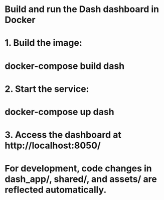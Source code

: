 # Build and run the Dash dashboard in Docker
# 1. Build the image:
#    docker-compose build dash
# 2. Start the service:
#    docker-compose up dash
# 3. Access the dashboard at http://localhost:8050/
#
# For development, code changes in dash_app/, shared/, and assets/ are reflected automatically.
